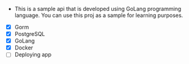  - This is a sample api that is developed using GoLang programming language. You can use this proj as a sample for learning purposes.

- [x] Gorm
- [x] PostgreSQL
- [x] GoLang
- [x] Docker
- [ ] Deploying app 
